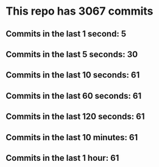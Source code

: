 # This repo has 3067 commits

## Commits in the last 1 second: 5
## Commits in the last 5 seconds: 30
## Commits in the last 10 seconds: 61
## Commits in the last 60 seconds: 61
## Commits in the last 120 seconds: 61
## Commits in the last 10 minutes: 61
## Commits in the last 1 hour: 61
